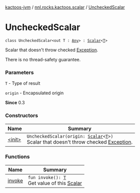 [kactoos-jvm](../../index.md) / [nnl.rocks.kactoos.scalar](../index.md) / [UncheckedScalar](./index.md)

# UncheckedScalar

`class UncheckedScalar<out T : `[`Any`](https://kotlinlang.org/api/latest/jvm/stdlib/kotlin/-any/index.html)`> : `[`Scalar`](../../nnl.rocks.kactoos/-scalar/index.md)`<`[`T`](index.md#T)`>`

Scalar that doesn't throw checked [Exception](https://kotlinlang.org/api/latest/jvm/stdlib/kotlin/-exception/index.html).

There is no thread-safety guarantee.

### Parameters

`T` - Type of result

`origin` - Encapsulated origin

**Since**
0.3

### Constructors

| Name | Summary |
|---|---|
| [&lt;init&gt;](-init-.md) | `UncheckedScalar(origin: `[`Scalar`](../../nnl.rocks.kactoos/-scalar/index.md)`<`[`T`](index.md#T)`>)`<br>Scalar that doesn't throw checked [Exception](https://kotlinlang.org/api/latest/jvm/stdlib/kotlin/-exception/index.html). |

### Functions

| Name | Summary |
|---|---|
| [invoke](invoke.md) | `fun invoke(): `[`T`](index.md#T)<br>Get value of this [Scalar](../../nnl.rocks.kactoos/-scalar/index.md) |
